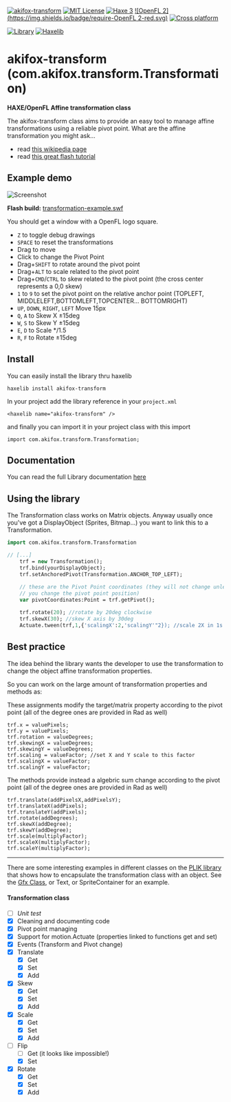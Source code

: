 [![akifox-transform](https://img.shields.io/badge/library-akifox%20transform%202.2.1dev-brightgreen.svg)]()
[![MIT License](https://img.shields.io/badge/license-MIT-blue.svg)](LICENSE)
[![Haxe 3](https://img.shields.io/badge/language-Haxe%203-orange.svg)](http://www.haxe.org)
[![OpenFL 2](https://img.shields.io/badge/require-OpenFL 2-red.svg)](http://www.openfl.org)
[![Cross platform](https://img.shields.io/badge/platform-cross%20platform-lightgrey.svg)](http://www.openfl.org)

[![Library](https://img.shields.io/badge/type-haxelib%20library-orange.svg)](http://lib.haxe.org/p/akifox-transform)
[![Haxelib](https://img.shields.io/badge/distr-v2.2.0-yellow.svg)](http://lib.haxe.org/p/akifox-transform)

# akifox-transform (com.akifox.transform.Transformation)
**HAXE/OpenFL Affine transformation class**

The akifox-transform class aims to provide an easy tool to manage affine transformations using a reliable pivot point.
What are the affine transformation you might ask...
- read <a href="http://en.wikipedia.org/wiki/Affine_transformation">this wikipedia page</a>
- read <a href="http://www.senocular.com/flash/tutorials/transformmatrix/">this great flash tutorial</a>

## Example demo

![Screenshot](https://dl.dropboxusercontent.com/u/683344/akifox/akifox-transform/transformation-example.png)

**Flash build:** <a href="https://dl.dropboxusercontent.com/u/683344/akifox/akifox-transform/transformation-example.swf" target="_blank">transformation-example.swf</a>

You should get a window with a OpenFL logo square.
- <code>Z</code> to toggle debug drawings
- <code>SPACE</code> to reset the transformations
- Drag to move
- Click to change the Pivot Point
- Drag+<code>SHIFT</code> to rotate around the pivot point
- Drag+<code>ALT</code> to scale related to the pivot point
- Drag+<code>CMD</code>/<code>CTRL</code> to skew related to the pivot point (the cross center represents a 0,0 skew)
- <code>1</code> to <code>9</code> to set the pivot point on the relative anchor point (TOPLEFT, MIDDLELEFT,BOTTOMLEFT,TOPCENTER... BOTTOMRIGHT)
- <code>UP</code>, <code>DOWN</code>, <code>RIGHT</code>, <code>LEFT</code> Move 15px
- <code>Q</code>, <code>A</code> to Skew X ±15deg
- <code>W</code>, <code>S</code> to Skew Y ±15deg
- <code>E</code>, <code>D</code> to Scale */1.5
- <code>R</code>, <code>F</code> to Rotate ±15deg


## Install

You can easily install the library thru haxelib

```
haxelib install akifox-transform
```

In your project add the library reference in your ```project.xml```

```
<haxelib name="akifox-transform" />
```

and finally you can import it in your project class with this import
```
import com.akifox.transform.Transformation;
```

## Documentation

You can read the full Library documentation <a href="https://dl.dropboxusercontent.com/u/683344/akifox/akifox-transform/docs/index.html" target="_blank">here</a>



## Using the library

The Transformation class works on Matrix objects.
Anyway usually once you've got a DisplayObject (Sprites, Bitmap...) you want to link this to a Transformation.


````haxe
import com.akifox.transform.Transformation

// [...]
    trf = new Transformation();
    trf.bind(yourDisplayObject);
    trf.setAnchoredPivot(Transformation.ANCHOR_TOP_LEFT);
    
    // these are the Pivot Point coordinates (they will not change unless
    // you change the pivot point position)
    var pivotCoordinates:Point = trf.getPivot();

    trf.rotate(20); //rotate by 20deg clockwise
    trf.skewX(30); //skew X axis by 30deg
    Actuate.tween(trf,1,{'scalingX':2,'scalingY'"2}); //scale 2X in 1s using Actuate
````

## Best practice

The idea behind the library wants the developer to use the transformation to change the object affine transformation properties.

So you can work on the large amount of transformation properties and methods as:

These assignments modify the target/matrix property according to the pivot point
(all of the degree ones are provided in Rad as well)
````
trf.x = valuePixels;
trf.y = valuePixels;
trf.rotation = valueDegrees;
trf.skewingX = valueDegrees;
trf.skewingY = valueDegrees;
trf.scaling = valueFactor; //set X and Y scale to this factor
trf.scalingX = valueFactor;
trf.scalingY = valueFactor;
````

The methods provide instead a algebric sum change according to the pivot point
(all of the degree ones are provided in Rad as well)
````
trf.translate(addPixelsX,addPixelsY);
trf.translateX(addPixels);
trf.translateY(addPixels);
trf.rotate(addDegrees);
trf.skewX(addDegree);
trf.skewY(addDegree);
trf.scale(multiplyFactor);
trf.scaleX(multiplyFactor);
trf.scaleY(multiplyFactor);
````

-----

There are some interesting examples in different classes on the [PLIK library](https://github.com/yupswing/plik) that shows how to encapsulate the transformation class with an object.
See the [Gfx Class](https://github.com/yupswing/plik/blob/master/com/akifox/plik/Gfx.hx), or Text, or SpriteContainer for an example.

#### Transformation class
- [ ] *Unit test*
- [x] Cleaning and documenting code
- [x] Pivot point managing
- [x] Support for motion.Actuate (properties linked to functions get and set)
- [x] Events (Transform and Pivot change)
- [x] Translate
  - [x] Get
  - [x] Set
  - [x] Add
- [x] Skew
  - [x] Get
  - [x] Set 
  - [x] Add
- [x] Scale
  - [x] Get
  - [x] Set 
  - [x] Add
- [ ] Flip
  - [ ] Get (it looks like impossible!)
  - [x] Set 
- [x] Rotate
  - [x] Get
  - [x] Set 
  - [x] Add
